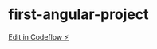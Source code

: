 # first-angular-project

[Edit in Codeflow ⚡️](https://stackblitz.com/~/github.com/Tharshen2124/first-angular-project)